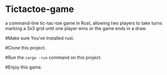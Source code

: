 # Tictactoe-game
a command-line tic-tac-toe game in Rust, allowing two players to take turns marking a 3x3 grid until one player wins or the game ends in a draw.

#Make sure You've Installed rust.


#Clone this project.


#Run the `cargo -run` command on this project.


#Enjoy this game.


